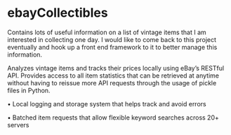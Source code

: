 # ebayCollectibles

Contains lots of useful information on a list of vintage items that I am interested in collecting one day. 
I would like to come back to this project eventually and hook up a front end framework to it to better manage this information.

Analyzes vintage items and tracks their prices locally using eBay’s RESTful API. Provides access to all item statistics that can be retrieved at anytime without having to reissue more API requests through the usage of pickle files in Python.

•	Local logging and storage system that helps track and avoid errors

•	Batched item requests that allow flexible keyword searches across 20+ servers


